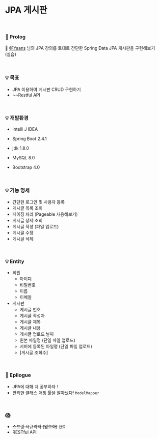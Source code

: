 # JPA 게시판

</br>

### 🎈 Prolog

📌 [@Yaans](https://github.com/KOO-YS) 님의 JPA 강의를 토대로 간단한 Spring Data JPA 게시판을 구현해보기 (실습)

</br>

### 💡 목표

- JPA 이용하여 게시판 CRUD 구현하기
- ~~Restful API 

</br>

### 💡 개발환경

- Intelli J IDEA

- Spring Boot 2.4.1
- jdk 1.8.0
- MySQL 8.0
- Bootstrap 4.0

</br>

### 💡 기능 명세

- 간단한 로그인 및 사용자 등록
- 게시글 목록 조회
- 페이징 처리 (Pageable 사용해보기)
- 게시글 상세 조회
- 게시글 작성 (파일 업로드)
- 게시글 수정
- 게시글 삭제

</br>

### 💡 Entity

- 회원
  - 아이디
  - 비밀번호
  - 이름
  - 이메일
- 게시판
  - 게시글 번호
  - 게시글 작성자
  - 게시글 제목
  - 게시글 내용
  - 게시글 업로드 날짜
  - 원본 파일명 (단일 파일 업로드)
  - 서버에 등록된 파일명 (단일 파일 업로드)
  - [게시글 조회수]

</br>

### 🎈 Epilogue

- JPA에 대해 더 공부하자 !
- 편리한 클래스 매핑 툴을 알아냈다! `ModelMapper`

</br>

### 😱

- ~~스프링 시큐리티 (암호화)~~  `완료`
- RESTful API

  

